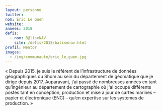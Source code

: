 ```yaml
---
layout: personne
twitter: 
nom: Éric Le Guen
website:
annees: 2018
defis: 
  - nom: B@liseNAV
    site: /defis/2018/balisenav.html
profil: Mentor
images:
  - /img/communaute/eric_le_guen.jpg
---
```


« Depuis 2015, je suis le référent de l’infrastructure de
données géographiques du Shom au sein du département de géomatique
que je dirige depuis 2017. Auparavant, j'ai passé de nombreuses
années en tant qu’ingénieur au département de cartographie où j'ai
occupé différents postes tant en conception, production et mise à jour
de cartes marines – papier et électronique (ENC) – qu’en expertise sur
les systèmes de production. »
